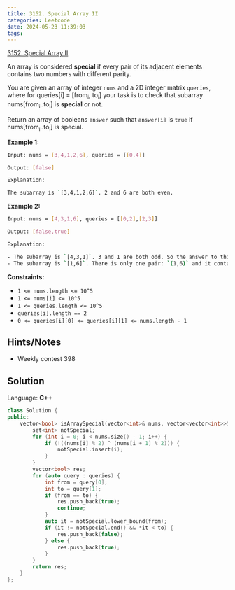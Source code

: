 ```yaml
---
title: 3152. Special Array II
categories: Leetcode
date: 2024-05-23 11:39:03
tags:
---
```


[3152. Special Array II](https://leetcode.com/problems/special-array-ii/description/)

An array is considered **special**  if every pair of its adjacent elements contains two numbers with different parity.

You are given an array of integer `nums` and a 2D integer matrix `queries`, where for queries[i] = [from<sub>i</sub>, to<sub>i</sub>] your task is to check that subarray nums[from<sub>i</sub>..to<sub>i</sub>] is **special**  or not.

Return an array of booleans `answer` such that `answer[i]` is `true` if nums[from<sub>i</sub>..to<sub>i</sub>] is special.

**Example 1:**

```bash
Input: nums = [3,4,1,2,6], queries = [[0,4]]

Output: [false]

Explanation:

The subarray is `[3,4,1,2,6]`. 2 and 6 are both even.
```

**Example 2:**

```bash
Input: nums = [4,3,1,6], queries = [[0,2],[2,3]]

Output: [false,true]

Explanation:

- The subarray is `[4,3,1]`. 3 and 1 are both odd. So the answer to this query is `false`.
- The subarray is `[1,6]`. There is only one pair: `(1,6)` and it contains numbers with different parity. So the answer to this query is `true`.
```

**Constraints:**

- `1 <= nums.length <= 10^5`
- `1 <= nums[i] <= 10^5`
- `1 <= queries.length <= 10^5`
- `queries[i].length == 2`
- `0 <= queries[i][0] <= queries[i][1] <= nums.length - 1`

## Hints/Notes

- Weekly contest 398

## Solution

Language: **C++**

```C++
class Solution {
public:
    vector<bool> isArraySpecial(vector<int>& nums, vector<vector<int>>& queries) {
        set<int> notSpecial;
        for (int i = 0; i < nums.size() - 1; i++) {
            if (!((nums[i] % 2) ^ (nums[i + 1] % 2))) {
                notSpecial.insert(i);
            }
        }
        vector<bool> res;
        for (auto query : queries) {
            int from = query[0];
            int to = query[1];
            if (from == to) {
                res.push_back(true);
                continue;
            }
            auto it = notSpecial.lower_bound(from);
            if (it != notSpecial.end() && *it < to) {
                res.push_back(false);
            } else {
                res.push_back(true);
            }
        }
        return res;
    }
};
```
